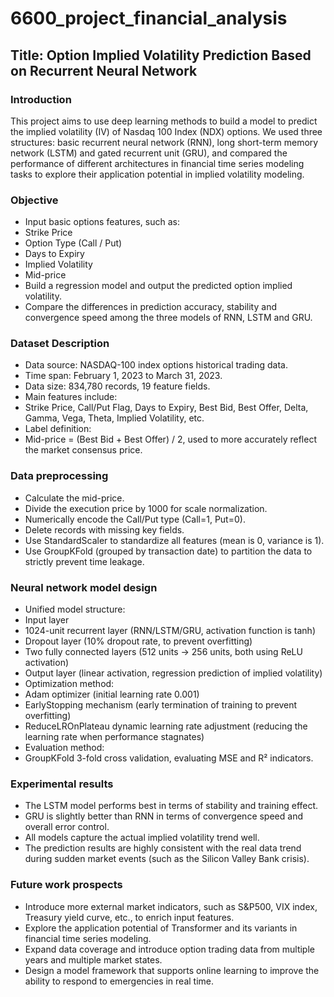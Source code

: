 # 6600_project_financial_analysis

## Title: Option Implied Volatility Prediction Based on Recurrent Neural Network

### Introduction

This project aims to use deep learning methods to build a model to predict the implied volatility (IV) of Nasdaq 100 Index (NDX) options. We used three structures: basic recurrent neural network (RNN), long short-term memory network (LSTM) and gated recurrent unit (GRU), and compared the performance of different architectures in financial time series modeling tasks to explore their application potential in implied volatility modeling.

### Objective

- Input basic options features, such as:
- Strike Price
- Option Type (Call / Put)
- Days to Expiry
- Implied Volatility
- Mid-price
- Build a regression model and output the predicted option implied volatility.
- Compare the differences in prediction accuracy, stability and convergence speed among the three models of RNN, LSTM and GRU.

### Dataset Description

- Data source: NASDAQ-100 index options historical trading data.
- Time span: February 1, 2023 to March 31, 2023.
- Data size: 834,780 records, 19 feature fields.
- Main features include:
- Strike Price, Call/Put Flag, Days to Expiry, Best Bid, Best Offer, Delta, Gamma, Vega, Theta, Implied Volatility, etc.
- Label definition:
- Mid-price = (Best Bid + Best Offer) / 2, used to more accurately reflect the market consensus price.

### Data preprocessing

- Calculate the mid-price.
- Divide the execution price by 1000 for scale normalization.
- Numerically encode the Call/Put type (Call=1, Put=0).
- Delete records with missing key fields.
- Use StandardScaler to standardize all features (mean is 0, variance is 1).
- Use GroupKFold (grouped by transaction date) to partition the data to strictly prevent time leakage.

### Neural network model design

- Unified model structure:
- Input layer
- 1024-unit recurrent layer (RNN/LSTM/GRU, activation function is tanh)
- Dropout layer (10% dropout rate, to prevent overfitting)
- Two fully connected layers (512 units → 256 units, both using ReLU activation)
- Output layer (linear activation, regression prediction of implied volatility)
- Optimization method:
- Adam optimizer (initial learning rate 0.001)
- EarlyStopping mechanism (early termination of training to prevent overfitting)
- ReduceLROnPlateau dynamic learning rate adjustment (reducing the learning rate when performance stagnates)
- Evaluation method:
- GroupKFold 3-fold cross validation, evaluating MSE and R² indicators.

### Experimental results

- The LSTM model performs best in terms of stability and training effect.
- GRU is slightly better than RNN in terms of convergence speed and overall error control.
- All models capture the actual implied volatility trend well.
- The prediction results are highly consistent with the real data trend during sudden market events (such as the Silicon Valley Bank crisis).

### Future work prospects

- Introduce more external market indicators, such as S&P500, VIX index, Treasury yield curve, etc., to enrich input features.
- Explore the application potential of Transformer and its variants in financial time series modeling.
- Expand data coverage and introduce option trading data from multiple years and multiple market states.
- Design a model framework that supports online learning to improve the ability to respond to emergencies in real time.
